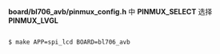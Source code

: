 **board/bl706_avb/pinmux_config.h** 中 **PINMUX_SELECT** 选择 **PINMUX_LVGL**

```bash

$ make APP=spi_lcd BOARD=bl706_avb

```
